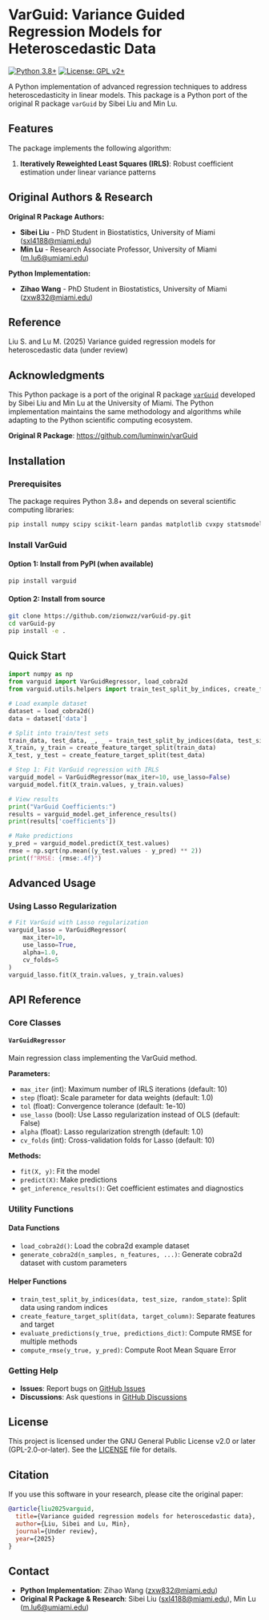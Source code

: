 # VarGuid: Variance Guided Regression Models for Heteroscedastic Data

[![Python 3.8+](https://img.shields.io/badge/python-3.8+-blue.svg)](https://www.python.org/downloads/)
[![License: GPL v2+](https://img.shields.io/badge/License-GPL%20v2+-blue.svg)](https://www.gnu.org/licenses/gpl-2.0)

A Python implementation of advanced regression techniques to address heteroscedasticity in linear models. This package is a Python port of the original R package `varGuid` by Sibei Liu and Min Lu.

## Features

The package implements the following algorithm:

1. **Iteratively Reweighted Least Squares (IRLS)**: Robust coefficient estimation under linear variance patterns

## Original Authors & Research

**Original R Package Authors:**
- **Sibei Liu** - PhD Student in Biostatistics, University of Miami (sxl4188@miami.edu)
- **Min Lu** - Research Associate Professor, University of Miami (m.lu6@umiami.edu)

**Python Implementation:**
- **Zihao Wang** - PhD Student in Biostatistics, University of Miami (zxw832@miami.edu)

## Reference

Liu S. and Lu M. (2025) Variance guided regression models for heteroscedastic data (under review)

## Acknowledgments

This Python package is a port of the original R package [`varGuid`](https://github.com/luminwin/varGuid) developed by Sibei Liu and Min Lu at the University of Miami. The Python implementation maintains the same methodology and algorithms while adapting to the Python scientific computing ecosystem.

**Original R Package**: https://github.com/luminwin/varGuid

## Installation

### Prerequisites

The package requires Python 3.8+ and depends on several scientific computing libraries:

```bash
pip install numpy scipy scikit-learn pandas matplotlib cvxpy statsmodels
```

### Install VarGuid

#### Option 1: Install from PyPI (when available)
```bash
pip install varguid
```

#### Option 2: Install from source
```bash
git clone https://github.com/zionwzz/varGuid-py.git
cd varGuid-py
pip install -e .
```

## Quick Start

```python
import numpy as np
from varguid import VarGuidRegressor, load_cobra2d
from varguid.utils.helpers import train_test_split_by_indices, create_feature_target_split

# Load example dataset
dataset = load_cobra2d()
data = dataset['data']

# Split into train/test sets
train_data, test_data, _, _ = train_test_split_by_indices(data, test_size=0.4, random_state=1)
X_train, y_train = create_feature_target_split(train_data)
X_test, y_test = create_feature_target_split(test_data)

# Step 1: Fit VarGuid regression with IRLS
varguid_model = VarGuidRegressor(max_iter=10, use_lasso=False)
varguid_model.fit(X_train.values, y_train.values)

# View results
print("VarGuid Coefficients:")
results = varguid_model.get_inference_results()
print(results['coefficients'])

# Make predictions
y_pred = varguid_model.predict(X_test.values)
rmse = np.sqrt(np.mean((y_test.values - y_pred) ** 2))
print(f"RMSE: {rmse:.4f}")
```

## Advanced Usage

### Using Lasso Regularization

```python
# Fit VarGuid with Lasso regularization
varguid_lasso = VarGuidRegressor(
    max_iter=10,
    use_lasso=True,
    alpha=1.0,
    cv_folds=5
)
varguid_lasso.fit(X_train.values, y_train.values)
```

## API Reference

### Core Classes

#### `VarGuidRegressor`

Main regression class implementing the VarGuid method.

**Parameters:**
- `max_iter` (int): Maximum number of IRLS iterations (default: 10)
- `step` (float): Scale parameter for data weights (default: 1.0)
- `tol` (float): Convergence tolerance (default: 1e-10)
- `use_lasso` (bool): Use Lasso regularization instead of OLS (default: False)
- `alpha` (float): Lasso regularization strength (default: 1.0)
- `cv_folds` (int): Cross-validation folds for Lasso (default: 10)

**Methods:**
- `fit(X, y)`: Fit the model
- `predict(X)`: Make predictions
- `get_inference_results()`: Get coefficient estimates and diagnostics


### Utility Functions

#### Data Functions
- `load_cobra2d()`: Load the cobra2d example dataset
- `generate_cobra2d(n_samples, n_features, ...)`: Generate cobra2d dataset with custom parameters

#### Helper Functions
- `train_test_split_by_indices(data, test_size, random_state)`: Split data using random indices
- `create_feature_target_split(data, target_column)`: Separate features and target
- `evaluate_predictions(y_true, predictions_dict)`: Compute RMSE for multiple methods
- `compute_rmse(y_true, y_pred)`: Compute Root Mean Square Error

### Getting Help

- **Issues**: Report bugs on [GitHub Issues](https://github.com/zionwzz/varGuid-py/issues)
- **Discussions**: Ask questions in [GitHub Discussions](https://github.com/zionwzz/varGuid-py/discussions)

## License

This project is licensed under the GNU General Public License v2.0 or later (GPL-2.0-or-later). See the [LICENSE](LICENSE) file for details.

## Citation

If you use this software in your research, please cite the original paper:

```bibtex
@article{liu2025varguid,
  title={Variance guided regression models for heteroscedastic data},
  author={Liu, Sibei and Lu, Min},
  journal={Under review},
  year={2025}
}
```

## Contact

- **Python Implementation**: Zihao Wang (zxw832@miami.edu)
- **Original R Package & Research**: Sibei Liu (sxl4188@miami.edu), Min Lu (m.lu6@umiami.edu)
